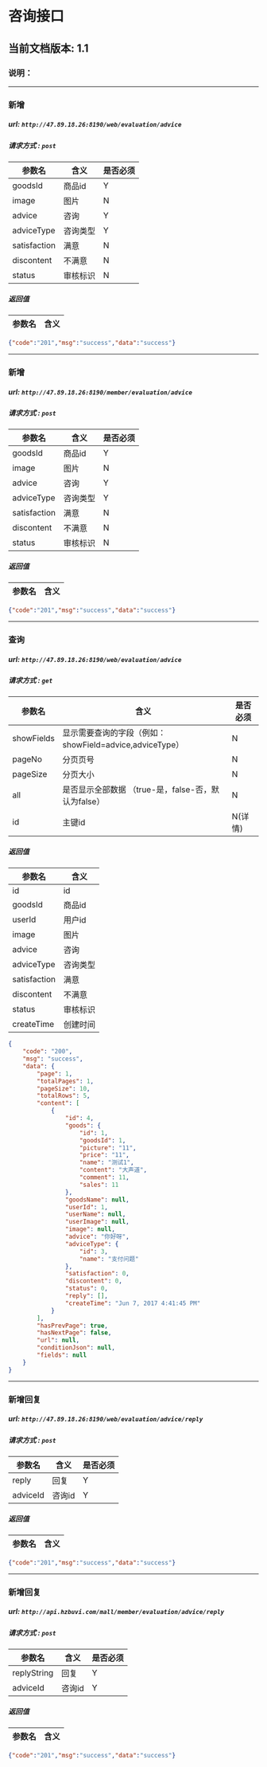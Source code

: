 # 咨询接口

## 当前文档版本: 1.1

### 说明：

--------------------------------



### 新增
##### url: `http://47.89.18.26:8190/web/evaluation/advice`
##### 请求方式 : `post`

参数名    | 含义    | 是否必须
-------|--------|-----
goodsId   |   商品id   |   Y
image   |   图片   |   N
advice   | 咨询   |   Y
adviceType   | 咨询类型  |   Y
satisfaction   |   满意   |   N
discontent   |   不满意   |   N
status   |   审核标识   |   N

##### 返回值

参数名  | 含义
-------------|-------------

```json
{"code":"201","msg":"success","data":"success"}
```


--------------------------------


### 新增
##### url: `http://47.89.18.26:8190/member/evaluation/advice`
##### 请求方式 : `post`

参数名    | 含义    | 是否必须
-------|--------|-----
goodsId   |   商品id   |   Y
image   |   图片   |   N
advice   | 咨询   |   Y
adviceType   | 咨询类型  |   Y
satisfaction   |   满意   |   N
discontent   |   不满意   |   N
status   |   审核标识   |   N

##### 返回值

参数名  | 含义
-------------|-------------

```json
{"code":"201","msg":"success","data":"success"}
```


--------------------------------


### 查询
##### url: `http://47.89.18.26:8190/web/evaluation/advice`
##### 请求方式 : `get`

参数名    | 含义    | 是否必须
-------|--------|-----
showFields|显示需要查询的字段（例如：showField=advice,adviceType）|N
pageNo|  分页页号 |N
pageSize| 分页大小 |N
all | 是否显示全部数据 （true-是，false-否，默认为false） | N
id   | 主键id   |   N(详情)

#####  返回值

参数名  | 含义
-------------|-------------
id   | id 
goodsId   |   商品id 
userId   |   用户id
image   |   图片 
advice   | 咨询
adviceType   | 咨询类型
satisfaction   |   满意
discontent   |   不满意
status   |   审核标识
createTime   |   创建时间


```json
{
    "code": "200",
    "msg": "success",
    "data": {
        "page": 1,
        "totalPages": 1,
        "pageSize": 10,
        "totalRows": 5,
        "content": [
            {
                "id": 4,
                "goods": {
                    "id": 1,
                    "goodsId": 1,
                    "picture": "11",
                    "price": "11",
                    "name": "测试1",
                    "content": "大声道",
                    "comment": 11,
                    "sales": 11
                },
                "goodsName": null,
                "userId": 1,
                "userName": null,
                "userImage": null,
                "image": null,
                "advice": "你好呀",
                "adviceType": {
                    "id": 3,
                    "name": "支付问题"
                },
                "satisfaction": 0,
                "discontent": 0,
                "status": 0,
                "reply": [],
                "createTime": "Jun 7, 2017 4:41:45 PM"
            }
        ],
        "hasPrevPage": true,
        "hasNextPage": false,
        "url": null,
        "conditionJson": null,
        "fields": null
    }
}
```




--------------------------------



### 新增回复
##### url: `http://47.89.18.26:8190/web/evaluation/advice/reply`
##### 请求方式 : `post`

参数名    | 含义    | 是否必须
-------|--------|-----
reply   |   回复   |   Y
adviceId   |   咨询id   |   Y

##### 返回值

参数名  | 含义
-------------|-------------

```json
{"code":"201","msg":"success","data":"success"}
```

--------------------------------



### 新增回复
##### url: `http://api.hzbuvi.com/mall/member/evaluation/advice/reply`
##### 请求方式 : `post`

参数名    | 含义    | 是否必须
-------|--------|-----
replyString   |   回复   |   Y
adviceId   |   咨询id   |   Y

##### 返回值

参数名  | 含义
-------------|-------------

```json
{"code":"201","msg":"success","data":"success"}
```




